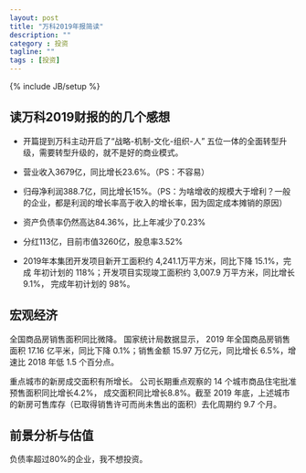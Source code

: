 ```yaml
---
layout: post
title: "万科2019年报简读"
description: ""
category : 投资
tagline: ""
tags : [投资]
---
```

{% include JB/setup %}


## 读万科2019财报的的几个感想

* 开篇提到万科主动开启了“战略-机制-文化-组织-人” 五位一体的全面转型升级，需要转型升级的，就不是好的商业模式。

* 营业收入3679亿，同比增长23.6%。（PS：不容易）
* 归母净利润388.7亿，同比增长15%。（PS：为啥增收的规模大于增利？一般的企业，都是利润的增长率高于收入的增长率，因为固定成本摊销的原因）
* 资产负债率仍然高达84.36%，比上年减少了0.23%
* 分红113亿，目前市值3260亿，股息率3.52%
* 2019年本集团开发项目新开工面积约 4,241.1万平方米，同比下降 15.1%，完成
年初计划的 118%；开发项目实现竣工面积约 3,007.9 万平方米，同比增长 9.1%， 完成年初计划的 98%。

## 宏观经济

全国商品房销售面积同比微降。 国家统计局数据显示， 2019 年全国商品房销售面积 17.16 亿平米，同比下降 0.1%；销售金额 15.97 万亿元，同比增长 6.5%，增速比 2018 年低 1.5 个百分点。


重点城市的新房成交面积有所增长。 公司长期重点观察的 14 个城市商品住宅批准预售面积同比增长4.2%， 成交面积同比增长8.8%。截至 2019 年底，上述城市的新房可售库存（已取得销售许可而尚未售出的面积）去化周期约 9.7 个月。



## 前景分析与估值

负债率超过80%的企业，我不想投资。

